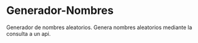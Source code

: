 # Generador-Nombres
Generador de nombres aleatorios. 
Genera nombres aleatorios mediante la consulta a un api.
